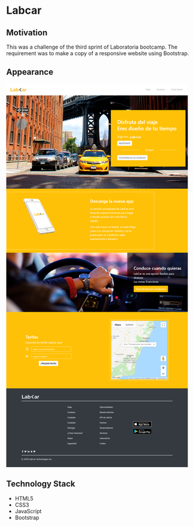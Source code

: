 # Labcar

## Motivation
This was a challenge of the third sprint of Laboratoria bootcamp. The requirement was to make a copy of a responsive website using Bootstrap. 

## Appearance
![App map](./assets/images/labcar.png)

## Technology Stack
+ HTML5
+ CSS3
+ JavaScript 
+ Bootstrap
